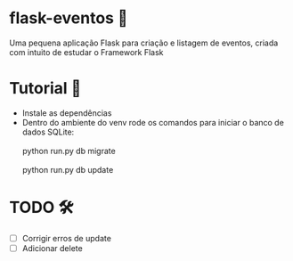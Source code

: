 # flask-eventos 📖
Uma pequena aplicação Flask para criação e listagem de eventos, criada com intuito de estudar o Framework Flask

# Tutorial 📝
- Instale as dependências
- Dentro do ambiente do venv rode os comandos para iniciar o banco de dados SQLite:
 <br/><br/>python run.py db migrate
 <br/><br/>python run.py db update

# TODO 🛠
- [ ] Corrigir erros de update
- [ ] Adicionar delete
